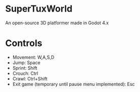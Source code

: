 # SuperTuxWorld
An open-source 3D platformer made in Godot 4.x

# Controls
- Movement: W,A,S,D
- Jump: Space
- Sprint: Shift
- Crouch: Ctrl
- Crawl: Ctrl+Shift
- Exit game (temporary until pause menu implemented): Esc
